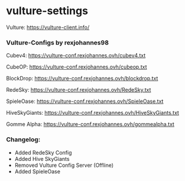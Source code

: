 # vulture-settings

Vulture: https://vulture-client.info/

### Vulture-Configs by rexjohannes98

Cubev4: https://vulture-conf.rexjohannes.ovh/cubev4.txt

CubeOP: https://vulture-conf.rexjohannes.ovh/cubeop.txt

BlockDrop: https://vulture-conf.rexjohannes.ovh/blockdrop.txt

RedeSky: https://vulture-conf.rexjohannes.ovh/RedeSky.txt

SpieleOase: https://vulture-conf.rexjohannes.ovh/SpieleOase.txt

HiveSkyGiants: https://vulture-conf.rexjohannes.ovh/HiveSkyGiants.txt

Gomme Alpha: https://vulture-conf.rexjohannes.ovh/gommealpha.txt

### Changelog:

- Added RedeSky Config
- Added Hive SkyGiants
- Removed Vulture Config Server (Offline)
- Added SpieleOase
